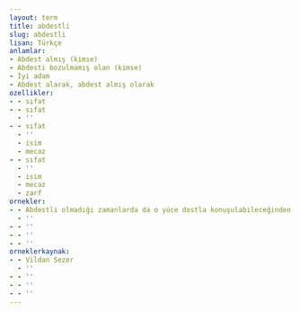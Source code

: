 ```yaml
---
layout: term
title: abdestli
slug: abdestli
lisan: Türkçe
anlamlar:
- Abdest almış (kimse)
- Abdesti bozulmamış olan (kimse)
- İyi adam
- Abdest alarak, abdest almış olarak
ozellikler:
- - sıfat
- - sıfat
  - ''
- - sıfat
  - ''
  - isim
  - mecaz
- - sıfat
  - ''
  - isim
  - mecaz
  - zarf
ornekler:
- - Abdestli olmadığı zamanlarda da o yüce dostla konuşulabileceğinden emindi.
  - ''
- - ''
- - ''
- - ''
orneklerkaynak:
- - Vildan Sezer
  - ''
- - ''
- - ''
- - ''
---
```

